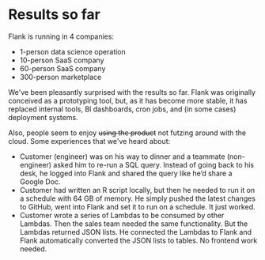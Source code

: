 # Results so far

Flank is running in 4 companies:

- 1-person data science operation
- 10-person SaaS company
- 60-person SaaS company
- 300-person marketplace

We've been pleasantly surprised with the results so far. Flank was originally conceived as a prototyping tool, but, as it has become more stable, it has replaced internal tools, BI dashboards, cron jobs, and (in some cases) deployment systems.

Also, people seem to enjoy ~~using the product~~ not futzing around with the cloud. Some experiences that we've heard about:

- Customer (engineer) was on his way to dinner and a teammate (non-engineer) asked him to re-run a SQL query. Instead of going back to his desk, he logged into Flank and shared the query like he’d share a Google Doc.
- Customer had written an R script locally, but then he needed to run it on a schedule with 64 GB of memory. He simply pushed the latest changes to GitHub, went into Flank and set it to run on a schedule. It just worked.
- Customer wrote a series of Lambdas to be consumed by other Lambdas. Then the sales team needed the same functionality. But the Lambdas returned JSON lists. He connected the Lambdas to Flank and Flank automatically converted the JSON lists to tables. No frontend work needed.